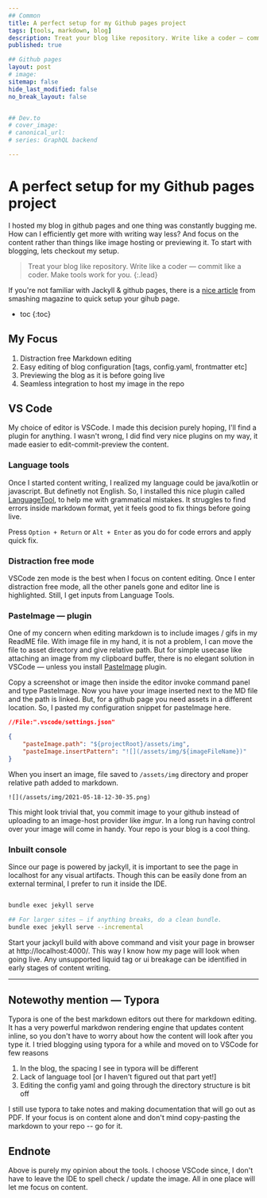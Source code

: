 ```yaml
---
## Common
title: A perfect setup for my Github pages project
tags: [tools, markdown, blog]
description: Treat your blog like repository. Write like a coder — commit like a coder. Make tools work for you. Get most out of your github pages and focus on content and let the tools do magic for you.
published: true

## Github pages
layout: post
# image: 
sitemap: false
hide_last_modified: false
no_break_layout: false


## Dev.to
# cover_image: 
# canonical_url: 
# series: GraphQL backend

---
```


# A perfect setup for my Github pages project
I hosted my blog in github pages and one thing was constantly bugging me. How can I efficiently get more with writing way less? And focus on the content rather than things like image hosting or previewing it. To start with blogging, lets checkout my setup.

> Treat your blog like repository. Write like a coder — commit like a coder. Make tools work for you.
{:.lead}

If you're not familiar with Jackyll & github pages, there is a [nice article](https://www.smashingmagazine.com/2014/08/build-blog-jekyll-github-pages/) from smashing magazine to quick setup your gihub page.

* toc
{:toc}

## My Focus
1. Distraction free Markdown editing
2. Easy editing of blog configuration [tags, config.yaml, frontmatter etc]
3. Previewing the blog as it is before going live
4. Seamless integration to host my image in the repo 

## VS Code
My choice of editor is VSCode. I made this decision purely hoping, I'll find a plugin for anything. I wasn't wrong, I did find very nice plugins on my way, it made easier to edit-commit-preview the content.

### Language tools
Once I started content writing, I realized my language could be java/kotlin or javascript. But definetly not English. So, I installed this nice plugin called [LanguageTool](https://marketplace.visualstudio.com/items?itemName=adamvoss.vscode-languagetool), to help me with grammatical mistakes. It struggles to find errors inside markdown format, yet it feels good to fix things before going live.

Press `Option + Return` or `Alt + Enter` as you do for code errors and apply quick fix.

### Distraction free mode
VSCode zen mode is the best when I focus on content editing. Once I enter distraction free mode, all the other panels gone and editor line is highlighted. Still, I get inputs from Language Tools.

### PasteImage — plugin
One of my concern when editing markdown is to include images / gifs in my ReadME file. With image file in my hand, it is not a problem, I can move the file to asset directory and give relative path. But for simple usecase like attaching an image from my clipboard buffer, there is no elegant solution in VSCode — unless you install [PasteImage](https://marketplace.visualstudio.com/items?itemName=mushan.vscode-paste-image) plugin.

Copy a screenshot or image then inside the editor invoke command panel and type PasteImage. Now you have your image inserted next to the MD file and the path is linked. But, for a github page you need assets in a different location. So, I pasted my configuration snippet for pasteImage here.

```json
//File:".vscode/settings.json"

{
    "pasteImage.path": "${projectRoot}/assets/img",
    "pasteImage.insertPattern": "![](/assets/img/${imageFileName})"
}
```

When you insert an image, file saved to `/assets/img` directory and proper relative path added to markdown.
```
![](/assets/img/2021-05-18-12-30-35.png)
```

This might look trivial that, you commit image to your github instead of uploading to an image-host provider like *imgur*. In a long run having control over your image will come in handy. Your repo is your blog is a cool thing.

### Inbuilt console
Since our page is powered by jackyll, it is important to see the page in localhost for any visual artifacts. Though this can be easily done from an external terminal, I prefer to run it inside the IDE.

```bash

bundle exec jekyll serve

## For larger sites — if anything breaks, do a clean bundle.
bundle exec jekyll serve --incremental

```

Start your jackyll build with above command and visit your page in browser at http://localhost:4000/. This way I know how my page will look when going live. Any unsupported liquid tag or ui breakage can be identified in early stages of content writing.

---
## Notewothy mention — Typora
Typora is one of the best markdown editors out there for markdown editing. It has a very powerful markdwon rendering engine that updates content inline, so you don't have to worry about how the content will look after you type it. I tried blogging using typora for a while and moved on to VSCode for few reasons
1. In the blog, the spacing I see in typora will be different
2. Lack of language tool [or I haven't figured out that part yet!]
3. Editing the config yaml and going through the directory structure is bit off

I still use typora to take notes and making documentation that will go out as PDF. If your focus is on content alone and don't mind copy-pasting the markdown to your repo -- go for it.

## Endnote
Above is purely my opinion about the tools. I choose VSCode since, I don't have to leave the IDE to spell check / update the image. All in one place will let me focus on content.